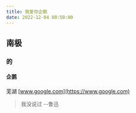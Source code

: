 ```yaml
---
title: 我爱你企鹅
date: 2022-12-04 00:50:00
---
```

## 南极
### 的
#### 企鹅
芜湖
[www.google.com](https://www.google.com)
> 我没说过
> --鲁迅
